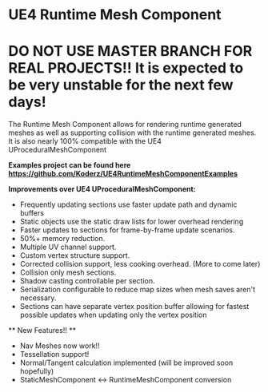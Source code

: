 # UE4 Runtime Mesh Component

# DO NOT USE MASTER BRANCH FOR REAL PROJECTS!! It is expected to be very unstable for the next few days!

The Runtime Mesh Component allows for rendering runtime generated meshes as well as supporting collision with the runtime generated meshes. It is also nearly 100% compatible with the UE4 UProceduralMeshComponent

**Examples project can be found here https://github.com/Koderz/UE4RuntimeMeshComponentExamples**

**Improvements over UE4 UProceduralMeshComponent:**
* Frequently updating sections use faster update path and dynamic buffers
* Static objects use the static draw lists for lower overhead rendering
* Faster updates to sections for frame-by-frame update scenarios.
* 50%+ memory reduction. 
* Multiple UV channel support.
* Custom vertex structure support. 
* Corrected collision support, less cooking overhead. (More to come later)
* Collision only mesh sections.
* Shadow casting controllable per section.
* Serialization configurable to reduce map sizes when mesh saves aren't necessary.
* Sections can have separate vertex position buffer allowing for fastest possible updates when updating only the vertex position

** New Features!! **
* Nav Meshes now work!!
* Tessellation support!
* Normal/Tangent calculation implemented (will be improved soon hopefully)
* StaticMeshComponent <-> RuntimeMeshComponent conversion
